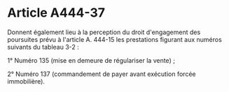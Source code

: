 # Article A444-37

Donnent également lieu à la perception du droit d'engagement des poursuites prévu à l'article A. 444-15 les prestations figurant aux numéros suivants du tableau 3-2 :

1° Numéro 135 (mise en demeure de régulariser la vente) ;

2° Numéro 137 (commandement de payer avant exécution forcée immobilière).
